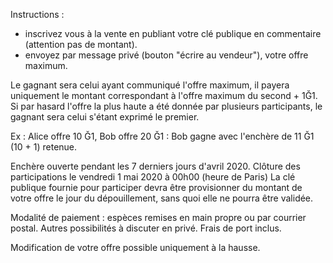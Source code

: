 Instructions :
- inscrivez vous à la vente en publiant votre clé publique en commentaire (attention pas de montant).
- envoyez par message privé (bouton "écrire au vendeur"), votre offre maximum.

Le gagnant sera celui ayant communiqué l'offre maximum, il payera uniquement le montant correspondant à l'offre maximum du second + 1Ğ1. Si par hasard l'offre la plus haute a été donnée par plusieurs participants, le gagnant sera celui s'étant exprimé le premier.

Ex : Alice offre 10 Ğ1, Bob offre 20 Ğ1 : Bob gagne avec l'enchère de 11 Ğ1 (10 + 1) retenue.

Enchère ouverte pendant les 7 derniers jours d'avril 2020.
Clôture des participations le vendredi 1 mai 2020 à 00h00 (heure de Paris)
La clé publique fournie pour participer devra être provisionner du montant de votre offre le jour du dépouillement, sans quoi elle ne pourra être validée.

Modalité de paiement : espèces remises en main propre ou par courrier postal.
Autres possibilités à discuter en privé. Frais de port inclus.

Modification de votre offre possible uniquement à la hausse.
